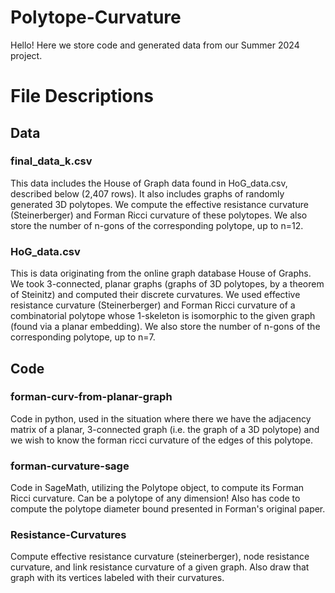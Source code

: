 # Polytope-Curvature
Hello! Here we store code and generated data from our Summer 2024 project.

# File Descriptions
## Data
### final_data_k.csv
This data includes the House of Graph data found in HoG_data.csv, described below (2,407 rows). It also includes graphs of randomly generated 3D polytopes. We compute the effective resistance curvature (Steinerberger) and Forman Ricci curvature of these polytopes. We also store the number of n-gons of the corresponding polytope, up to n=12. 
### HoG_data.csv
This is data originating from the online graph database House of Graphs. We took 3-connected, planar graphs (graphs of 3D polytopes, by a theorem of Steinitz) and computed their discrete curvatures. We used effective resistance curvature (Steinerberger) and Forman Ricci curvature of a combinatorial polytope whose 1-skeleton is isomorphic to the given graph (found via a planar embedding). We also store the number of n-gons of the corresponding polytope, up to n=7. 
## Code
### forman-curv-from-planar-graph
Code in python, used in the situation where there we have the adjacency matrix of a planar, 3-connected graph (i.e. the graph of a 3D polytope) and we wish to know the forman ricci curvature of the edges of this polytope.
### forman-curvature-sage
Code in SageMath, utilizing the Polytope object, to compute its Forman Ricci curvature. Can be a polytope of any dimension! Also has code to compute the polytope diameter bound presented in Forman's original paper. 
### Resistance-Curvatures
Compute effective resistance curvature (steinerberger), node resistance curvature, and link resistance curvature of a given graph. Also draw that graph with its vertices labeled with their curvatures.
